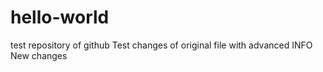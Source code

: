 # hello-world
test repository of github
Test changes of original file with advanced INFO
New changes

